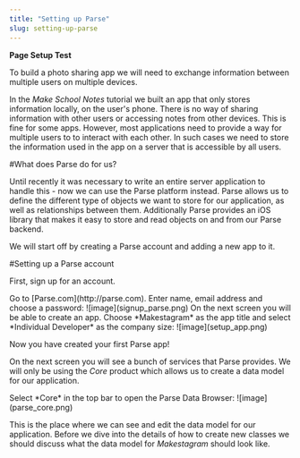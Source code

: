 ```yaml
---
title: "Setting up Parse"
slug: setting-up-parse
---     
```


**Page Setup Test**

To build a photo sharing app we will need to exchange information between multiple users on multiple devices.

In the *Make School Notes* tutorial we built an app that only stores information locally, on the user's phone. There is no way of sharing information with other users or accessing notes from other devices. This is fine for some apps. However, most applications need to provide a way for multiple users to to interact with each other. In such cases we need to store the information used in the app on a server that is accessible by all users.

#What does Parse do for us?

Until recently it was necessary to write an entire server application to handle this - now we can use the Parse platform instead. Parse allows us to define the different type of objects we want to store for our application, as well as relationships between them. Additionally Parse provides an iOS library that makes it easy to store and read objects on and from our Parse backend.

We will start off by creating a Parse account and adding a new app to it.

#Setting up a Parse account

First, sign up for an account.

<div class="action"></div>
Go to [Parse.com](http://parse.com). Enter name, email address and choose a password:
![image](signup_parse.png)
On the next screen you will be able to create an app. Choose *Makestagram* as the app title and select *Individual Developer* as the company size:
![image](setup_app.png)

Now you have created your first Parse app!

On the next screen you will see a bunch of services that Parse provides. We will only be using the *Core* product which allows us to create a data model for our application. 

<div class="action"></div>
Select *Core* in the top bar to open the Parse Data Browser:
![image](parse_core.png)

This is the place where we can see and edit the data model for our application. Before we dive into the details of how to create new classes we should discuss what the data model for *Makestagram* should look like.



